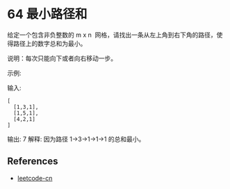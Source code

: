# 64 最小路径和

给定一个包含非负整数的 m x n  网格，请找出一条从左上角到右下角的路径，使得路径上的数字总和为最小。

说明：每次只能向下或者向右移动一步。

示例:

输入:

```
[
  [1,3,1],
  [1,5,1],
  [4,2,1]
]
```

输出: 7
解释: 因为路径 1→3→1→1→1 的总和最小。

## References

- [leetcode-cn](https://leetcode-cn.com/problems/minimum-path-sum)
